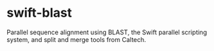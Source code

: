 swift-blast
===========

Parallel sequence alignment using BLAST, the Swift parallel scripting system, and split and merge tools from Caltech.
